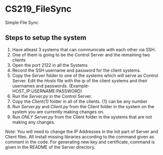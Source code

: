 # CS219_FileSync
Simple File Sync 

## Steps to setup the system

1. Have atleast 3 systems that can communicate with each other via SSH.
2. One of them is going to be the Control Server and the remaining two clients
3. Open the port 2122 in all the Systems
4. Record the SSH username and password for the client systems.
5. Copy the *Server* folder to one of the systems which will serve as Control Server. Edit the *Hosts* file with the ip of the client systems and their usernames and passwords. (Example- HOST_IP:USERNAME:PASSWORD)
6. Run the *Server.py* in the Control Server.
7. Copy the *Client{1}* folder in all of the clients. {1} can be any number
8. Run *Server.py* and *Client.py* from the Client folder in the system on the system you are currently making changes on.
9. Run *ONLY* *Server.py* from the Client folder in the systems that are not making any changes.

*Note:* You will need to change the IP Addresses in the init part of Server and Client files. All install missing libraries according to the command given as comment in the code. For generating new key and certificate, command is given in the README of the Server directory.
